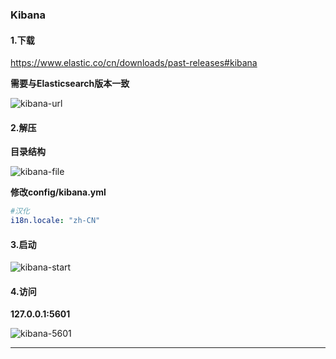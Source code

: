 ### Kibana

#### 1.下载

https://www.elastic.co/cn/downloads/past-releases#kibana

**需要与Elasticsearch版本一致**

![kibana-url](/Users/dlinka/GitHub/technology/ELK/kibana-url.png)

#### 2.解压

**目录结构**

![kibana-file](/Users/dlinka/GitHub/technology/ELK/kibana-file.png)

**修改config/kibana.yml**

```yaml
#汉化
i18n.locale: "zh-CN"
```

#### 3.启动

![kibana-start](/Users/dlinka/GitHub/technology/ELK/kibana-start.png)

#### 4.访问

**127.0.0.1:5601**

![kibana-5601](/Users/dlinka/GitHub/technology/ELK/kibana-5601.png)



---

